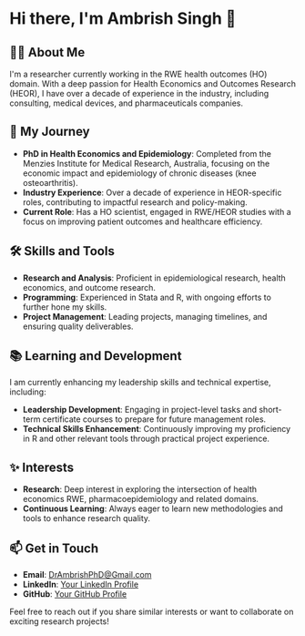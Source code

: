 # Hi there, I'm Ambrish Singh 👋

## 👨‍💻 About Me
I'm a researcher currently working in the RWE health outcomes (HO) domain. With a deep passion for Health Economics and Outcomes Research (HEOR), I have over a decade of experience in the industry, including consulting, medical devices, and pharmaceuticals companies.


## 🌱 My Journey

- **PhD in Health Economics and Epidemiology**: Completed from the Menzies Institute for Medical Research, Australia, focusing on the economic impact and epidemiology of chronic diseases (knee osteoarthritis).
- **Industry Experience**: Over a decade of experience in HEOR-specific roles, contributing to impactful research and policy-making.
- **Current Role**: Has a HO scientist, engaged in RWE/HEOR studies with a focus on improving patient outcomes and healthcare efficiency.

## 🛠️ Skills and Tools

- **Research and Analysis**: Proficient in epidemiological research, health economics, and outcome research.
- **Programming**: Experienced in Stata and R, with ongoing efforts to further hone my skills.
- **Project Management**: Leading projects, managing timelines, and ensuring quality deliverables.

## 📚 Learning and Development

I am currently enhancing my leadership skills and technical expertise, including:

- **Leadership Development**: Engaging in project-level tasks and short-term certificate courses to prepare for future management roles.
- **Technical Skills Enhancement**: Continuously improving my proficiency in R and other relevant tools through practical project experience.

## ✨ Interests

- **Research**: Deep interest in exploring the intersection of health economics RWE, pharmacoepidemiology and related domains.
- **Continuous Learning**: Always eager to learn new methodologies and tools to enhance research quality.

## 📫 Get in Touch

- **Email**: [DrAmbrishPhD@Gmail.com](mailto:DrAmbrishPhD@Gmail.com)
- **LinkedIn**: [Your LinkedIn Profile](https://www.linkedin.com/in/heandor/)
- **GitHub**: [Your GitHub Profile](https://github.com/DrAmbrishPhD)

Feel free to reach out if you share similar interests or want to collaborate on exciting research projects!
